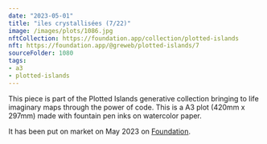 ```yaml
---
date: "2023-05-01"
title: "iles crystallisées (7/22)"
image: /images/plots/1086.jpg
nftCollection: https://foundation.app/collection/plotted-islands
nft: https://foundation.app/@greweb/plotted-islands/7
sourceFolder: 1080
tags:
- a3
- plotted-islands
---
```


This piece is part of the Plotted Islands generative collection bringing to life imaginary maps through the power of code. This is a A3 plot (420mm x 297mm) made with fountain pen inks on watercolor paper.

It has been put on market on May 2023 on [Foundation](https://foundation.app/@greweb/plotted-islands/7).
